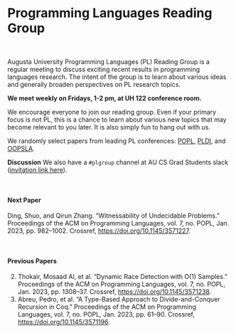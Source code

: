 # Programming Languages Reading Group

<br/>

Augusta University Programming Languages (PL) Reading Group is a regular meeting to discuss exciting recent results in programming languages research.
The intent of the group is to learn about various ideas and generally broaden perspectives on PL research topics.

**We meet weekly on Fridays, 1-2 pm, at UH 122 conference room.**

We encourage everyone to join our reading group. Even if your primary focus is not PL, this is a chance to learn about various new topics that may become relevant to you later. 
It is also simply fun to hang out with us.

We randomly select papers from leading PL conferences: [POPL](https://popl23.sigplan.org/series/POPL), [PLDI](https://pldi23.sigplan.org/series/pldi), and [OOPSLA](https://2022.splashcon.org/series/splash).

**Discussion** We also have a `#plgroup` channel at AU CS Grad Students slack ([invitation link here](https://join.slack.com/t/aucsgradstudents/shared_invite/zt-1o2j9gvie-n2GttzW~KNJ5jdYpUxWkDw)).

<br/>

#### Next Paper

<!-- this section is automatically generated; do not edit between the markers -->
<!-- next_start -->
Ding, Shuo, and Qirun Zhang. “Witnessability of Undecidable Problems.” Proceedings of the ACM on Programming Languages, vol. 7, no. POPL, Jan. 2023, pp. 982–1002. Crossref, <a href='https://doi.org/10.1145/3571227' target='_blank'>https://doi.org/10.1145/3571227</a>.
<!-- next_end -->

<br/>

#### Previous Papers

<!-- this section is automatically generated; do not edit between the markers -->
<!-- prev_start -->
2. Thokair, Mosaad Al, et al. “Dynamic Race Detection with O(1) Samples.” Proceedings of the ACM on Programming Languages, vol. 7, no. POPL, Jan. 2023, pp. 1308–37. Crossref, <a href='https://doi.org/10.1145/3571238' target='_blank'>https://doi.org/10.1145/3571238</a>.
1. Abreu, Pedro, et al. “A Type-Based Approach to Divide-and-Conquer Recursion in Coq.” Proceedings of the ACM on Programming Languages, vol. 7, no. POPL, Jan. 2023, pp. 61–90. Crossref, <a href='https://doi.org/10.1145/3571196' target='_blank'>https://doi.org/10.1145/3571196</a>.
<!-- prev_end -->
